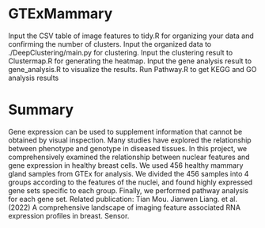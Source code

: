 # GTExMammary
Input the CSV table of image features to tidy.R for organizing your data and confirming the number of clusters.
Input the organized data to ./DeepClustering/main.py for clustering.
Input the clustering result to Clustermap.R for generating the heatmap.
Input the gene analysis result to gene_analysis.R to visualize the results.
Run Pathway.R to get KEGG and GO analysis results

# Summary
  Gene expression can be used to supplement information that cannot be obtained by visual inspection. Many studies have explored the relationship between phenotype and genotype in diseased tissues. 
  In this project, we comprehensively examined the relationship between nuclear features and gene expression in healthy breast cells. We used 456 healthy mammary gland samples from GTEx for analysis. We divided the 456 samples into 4 groups according to the features of the nuclei, and found highly expressed gene sets specific to each group. Finally, we performed pathway analysis for each gene set.
Related publication: Tian Mou. Jianwen Liang. et al. (2022) A comprehensive landscape of imaging feature associated RNA expression profiles in breast. Sensor.